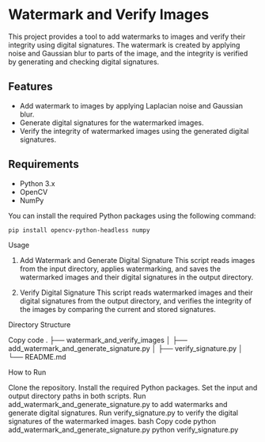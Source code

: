 # Watermark and Verify Images

This project provides a tool to add watermarks to images and verify their integrity using digital signatures. The watermark is created by applying noise and Gaussian blur to parts of the image, and the integrity is verified by generating and checking digital signatures.

## Features

- Add watermark to images by applying Laplacian noise and Gaussian blur.
- Generate digital signatures for the watermarked images.
- Verify the integrity of watermarked images using the generated digital signatures.

## Requirements

- Python 3.x
- OpenCV
- NumPy

You can install the required Python packages using the following command:

```bash
pip install opencv-python-headless numpy
```

Usage

1. Add Watermark and Generate Digital Signature
This script reads images from the input directory, applies watermarking, and saves the watermarked images and their digital signatures in the output directory.


2. Verify Digital Signature
This script reads watermarked images and their digital signatures from the output directory, and verifies the integrity of the images by comparing the current and stored signatures.


Directory Structure

Copy code
.
├── watermark_and_verify_images
│   ├── add_watermark_and_generate_signature.py
│   ├── verify_signature.py
│   └── README.md


How to Run

Clone the repository.
Install the required Python packages.
Set the input and output directory paths in both scripts.
Run add_watermark_and_generate_signature.py to add watermarks and generate digital signatures.
Run verify_signature.py to verify the digital signatures of the watermarked images.
bash
Copy code
python add_watermark_and_generate_signature.py
python verify_signature.py
